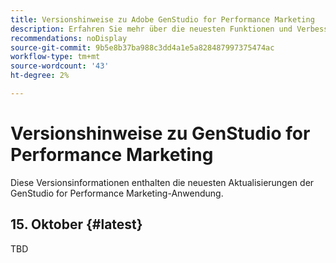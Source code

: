 ```yaml
---
title: Versionshinweise zu Adobe GenStudio for Performance Marketing
description: Erfahren Sie mehr über die neuesten Funktionen und Verbesserungen von Adobe GenStudio for Performance Marketing.
recommendations: noDisplay
source-git-commit: 9b5e8b37ba988c3dd4a1e5a828487997375474ac
workflow-type: tm+mt
source-wordcount: '43'
ht-degree: 2%

---
```


# Versionshinweise zu GenStudio for Performance Marketing

Diese Versionsinformationen enthalten die neuesten Aktualisierungen der GenStudio for Performance Marketing-Anwendung.

## 15. Oktober {#latest}

TBD
